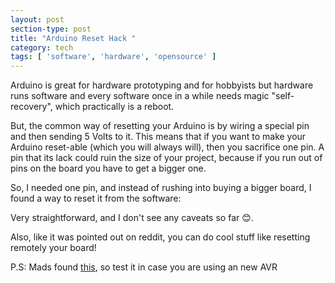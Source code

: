 ```yaml
---
layout: post
section-type: post
title: "Arduino Reset Hack "
category: tech
tags: [ 'software', 'hardware', 'opensource' ]
---
```

Arduino is great for hardware prototyping and for hobbyists but hardware runs software and every software once in a while needs magic "self-recovery", which practically is a reboot.

But, the common way of resetting your Arduino is by wiring a special pin and then sending 5 Volts to it.
This means that if you want to make your Arduino reset-able (which you will always will), then you sacrifice one pin.
A pin that its lack could ruin the size of your project, because if you run out of pins on the board you have to get a bigger one.

So, I needed one pin, and instead of rushing into buying a bigger board, I found a way to reset it from the software:

<script src="https://gist.github.com/PanosSakkos/7766479.js"></script>

Very straightforward, and I don't see any caveats so far 😊.

Also, like it was pointed out on reddit, you can do cool stuff like resetting remotely your board!

P.S: Mads found <a href="https://www.atmel.com/webdoc/AVRLibcReferenceManual/FAQ_1faq_softreset.html" target="blank">this</a>, so test it in case you are using an new AVR
